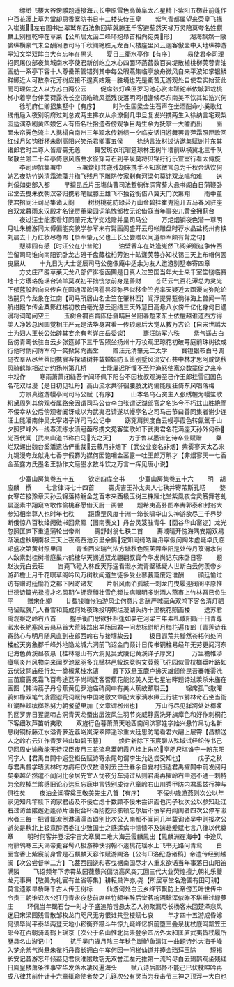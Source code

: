 <!-- { "loadSidebar": true } -->
　　缥缈飞楼大谷傍雕题遥接海云长中原雪色高黄阜太乙星精下紫阳五栁荘前蓬作户百花潭上草为堂却思香案防书日十二楼头侍玉皇
　　紫气青都属望来荧皇飞搆入崔嵬左右图书出翠鹫东西法象回草就滕王千客避藜然天禄万灵陪莫夸名姓麒麟上别擅乾坤在草莱【公所居太函二峰环抱昻首相向宛类形】
　　湖海飘然一敝裘纵横豪气未全酬闲慿司马千秋阁絶胜元龙百尺楼座里风云逥客傲壶中天地纵神游寜知文举双眸白大有忘年在黒头
　　夏日三衢水亭作【有序】
　　易使君李司理招同屠仪部夜集城南水亭使君新创屹立水心四面环菡萏数百夹堤散植桃栁芙蓉青油画舫一系亭下容十人尊罍箫管错列其中每公暇燕集临亭放舟微风自来平波如掌银鳞鲜鲫近人可数杂花芳树应接不遑真姑篾一胜境也先是衢苦无游观处自使君实始营此而司理佐之人以方苏白两公云
　　促席张灯唤叵罗习池心赏未蹉跎半依城郭栽桃栁小着亭台伴芰荷露洗长空沉皓魄风揺残夜落明河相逢倐尽东南美不饮其如浩兴何
　　徐明府仁卿招集墅中【有序】
　　时孙生国梁金生石声在坐酒酣命小奚歌红线侑巵入夜别明府过刘总戎两生拂衣从余潦倒几申旦复发兴携两生入徐纳言宅观梨园适演杂剧黄四娘乞人有借名杜拾遗者傍观争目两生余为抚掌一大噱而出
　　面面朱帘霁色流主人携榻自南州三年颍水传新绩一夕临安话旧游舞罢青萍霜照匣歌回红线月如钩衔杯未剧高阳兴笑杀君卿事五侯
　　徐纳言汝材过访邀集赋谢并东其诸郎君时二尊人皆睂夀无恙
　　舞罢斑衣玳瑁筵琼林玉树半堦前纵横冀北三千队聚散兰隂二十年亭倚惠风临曲水径穿竒石到平泉莫将贝锦纡行乐宣室行看太傅旋
　　李司理招集署中
　　玉署烧灯共歳残胡床携手不知寒微言总为千秋合纵饮何妨乙夜防竹送清霜流藻井梅飞残月下雕防传家剰有河梁句莫诧双龙唱和难
　　送刘傒如吏部入都
　　早擅昆丘片玉塲仙曹司法蹔徜徉深宵藜大悬书阁白日蒲鞭卧讼堂去曳朱衣朝汉帝归携彩笔赋滕王雄飞不独铨衡借八翼天门次第翔
　　雨中董使君招同汪司马集诸天阁
　　树树桃花防緑苔万山金碧挂崔嵬筵开五马春风驻座合双龙暮雨来汉殿才名饶贾董梁园词笔愧邹枚无论借寇当年事突兀黄金拥蓟台
　　夜过汪士能家看灯同肇元太学奕戏赠并呈司马公
　　万炬烟销夜色潜一尊明月吐朱檐游同太傅偏能奕貌学参军未有髯画阁盛开云母帐雕盘时荐水晶盐扬州肯挟刘晨去十万红妆尽巻帘【叅军肇元父也王长公尝赠以闻道叅军颇有髯之句】
　　憇啸园有感【时汪公在小普陀】
　　油壁香车在处逢嵬然飞阁架巃嵸争传西竺留司马谁向南阳识卧龙古磴千盘藏桧柏芳池十畆漾芙蓉亦知杖锡三天上布帽何因曳屫从
　　十九日为大士诞辰司马公施像庵中适余为友人邀游别墅奉寄四章
　　方丈庄严辟草莱天龙八部俨徘徊函闗是日真人过竺国当年大士来千室笙铙临寳地十方璎珞施瑶台骑羊莫咲初平拙恍忽前身是善财
　　苍茫云气百花潭总为灵光下郁蓝般若向来传自在圆通浑欲问瞿昙须弥界似移金竺兠率天疑近太函漫向弥陀论法嗣只今龙象在江南【司马所居山名金竺在肇林西】阎浮提界蹔徜徉海上曽闻一苇航绀殿乍传金粟影红楼初放白毫光慈云迥结三天外慧日高悬八水傍千亿化身何日遇漫将词笔问空王
　　玉树金襴百寳陈低睂睊目坐阳春蹔来东土依檀越谁道西方得美人净妙总因圆觉相庄严元是法华身君看一传琅琊后大觉从教万古论【自宋世譌大士为妇人王长公始辟其妄余有考详庄岳委谈】
　　夀汪防军六秩
　　紫气遥占白岳傍青鸾长驻白云乡张筵邺下三千客照坐扬州十万妆观里琼花初破萼庭前珠树欲成行他时倘问防军句一笑掀髯向画堂
　　赠汪元清肇元二太学
　　寳镫银鞍白马调乌衣羣从尽兰苕同携賔客探璚树并载婵娟防玉箫别墅风流安石共中林才思阿咸饶秋风骑鹤能相过定约扬州第几桥
　　士能屡迟所懽不至仲淹怒使家众数辈促之来座中戏作
　　寒雨萧萧闭緑苔乍闻环佩下阳台不因枚叔观涛至已作王郎挂雪回国色名花双烂漫【是日初见牡丹】高山流水共徘徊腰肢沈约偏能瘦狂倚东风唱落梅
　　方景真邀游幔亭同司马公赋【有序】
　　山本名乌石突主人张绣幄为幔笙歌粉黛周列其傍观者属路余因谓司马公昔李白张谓泛湖郎官之名迄今不朽兹山胜絶而不佞幸从公后傍观者阗讶咸以为武夷君请遂以幔亭名之司马击节曰善同集者谢少连汪士能潘南仲吴太寜诸子详司马公记中
　　窈窕肩舆度白云幔亭霞色转氤氲千山夕照罗峰外一线春流练水濆冠葢尽携文苑客笙歌如下武夷君名花满座天孙外何忝光百代闻【武夷山道书称白马光之天】
　　方于鲁以墨谱乞诗卒业赋赠
　　粲烂双螺出魏台奚潘遗法俨重裁云蔽月非烟下【武公业妾名非烟】紫雾寥天太乙来九锡漫夸龙献兆七香宁假麝为媒何因饱咽金茎露一吐王郎万斛才【非烟寥天一七香金茎露方氏墨名王勃作文磨墨水数斗饮之万言一挥见唐小说】

　　少室山房集巻五十五
　　钦定四库全书
　　少室山房集巻五十六
　　明　胡应麟　撰
　　七言律诗七十四首
　　夀贞吉王孙太夫人七秩并寄芾斯孔旸
　　婺女寒芒接豫章天孙云锦落持觞金芝百本来西极玉树三株耀北堂紫鳯夜含灵笈舞苍虬晨逐素书翔窥帘敢作偷桃客愿借天厨一脔尝
　　题希夷髙卧图奉夀郭泰和封翁大参知相奎尊人也时年七秩
　　蹑蹻罡风度十洲一笻长啸华山头神游欲尽三千界梦断俄惊八百秋绛阙徴书回紫鳯【图南表文】丹台灵笈驻青牛【函谷华山宻迩】龙光忽照匡庐下重遣蒲轮出帝州
　　夀舒封翁七秩二首
　　夀域晴开傍海隅安期双舄渐凌虚秋明南极三天上夜燕西池万里余鹤定知同绮皓扁舟寜假问陶朱虚疑卓氏临邛盛次第黄封照里闾
　　青雀西来瑞气浓方塘秋色照芙蓉华阳是处传丹箓渭水何人敌素封桂树堦庭巢六鹤棣华天阙近双龙翩翩叔寳今华发尚记东床卧日容
　　题赵汝元白云荘
　　岧嶤飞磴入林丘天际遥看瀫水流青壁秪疑人世断白云何羡帝乡游茆檐上月千花瞑草阁吟风万树秋闻道生徒多受业蓼莪篇废定谁酬
　　顔廷愉过访有赠时廷愉将之都下因寄诸友
　　片帆风雨泊孤城一刺龙门曳履迎阀阅平原推世德诗篇光禄擅才名风期乍拥衰顔壮雪色频扶病眼明多谢酒人燕市上竹林吾已负生平
　　赠宋化卿
　　廿载钱塘怅独游风尘何意片言酬严城画角双鸿下客舍清灯驷马留赋就几人春雪和篇成何处夜珠投明朝烂漫湖头约十里桃花照画楼
　　送苏君禹观察之岭右八首
　　握手衡门思欲狂相逢如夣在河梁三年素札咸阳断十日青尊瀫水长絶塞风云悬马首大荒岐路出羊肠因君一问龙标尉明月梅花遍夜郎【青莲诗我寄愁心与明月随风直到夜郎西岭右与接壤故云】
　　极目遐荒共黯然苍梧何处问楼舩天穷象郡千峰外地隐龙城六洞前飞诏金门频计日传书铜柱易经年无劳更阅河东记海色黄溪昼夜悬【桂林隠山有六洞见吴武陵记黄溪详子厚文】
　　万里襜帷渉瘴氛炎州风物向来闻罗池翠羽多充赋林邑鲛珠竞购文荳蔲飞花园似雪桄榔垂叶路如云伏波祠庙经行处一奠椒浆桂水濵
　　腰下双悬玉鹿卢拂天雄劒倚昆吾褰帷雾洗三苗窟露冕霜飞百粤途荔子尚祠迁客否蕉花能忆美人无七星岩畔题诗过羡杀朱旛在画图【韩诗茘子丹兮蕉黄见罗池庙碑闽中有美人蕉故颈聨云】
　　锦席孤飞散曙鸦如椽双笔气凌霞遐荒词赋传中国絶徼文章配大家漓水瘴云行驻节欝林竒石坐当衙红潮醉颊槟榔熟努力朝餐望里加【文章谓栁州也】
　　万山行尽见牂牁处处椰浆酌叵罗赤日猩鼯啼古洞青天龙蜃出层波风生羽节炎威静露洗牙旗瘴色和好作刺桐花下客细吹芦笛听夷歌
　　双旌行色暮萧萧天地西南问泬寥姓字始兴悬竹帛功名新息树铜标藤江水溢青萝近荔峪岚深翠障遥珍重大廷思防笔看君六翮上层霄【昌黎送人之岭右云江作青罗带山如碧玉簮】
　　焕烂新除下玉宸聊从殊域试经纶传书己见回周史谕檄能无待汉臣夜月三花流皂葢朝霞八桂上朱轮亭咫尺堪谁守一盼东阳问字人【君禹自闗中返登崧岳赋诗寄余尾句谓李生允达尝受知也】
　　戊子之秋与君禹督学晤武林时方病疟仅仅数语别去己丑春余自夏村归适君禹擢闗中前发阅月矣秦越茫然邈不闻问比余居先宜人忧夜分车骑过从则君禹再擢岭右中途不通一刺特为余舣棹兰隂感旧论心达旦忘寐申言饯别成诗八章岭右山川秀甲防内君禹兹行神与俱徃矣
　　夜泊金阊寄奠王敬美先生八首【有序】
　　不佞丱歳游燕则次公以年家见知凡竿牍下询家君齿及不佞亡虑十数顾不佞未尝识面也丙子秋次公以参知赴江右过访兰隂邂逅蓬茆片语投合杯酒扬扢形骸顿忘尔后不佞拏舟阊阖者四次公停车瀫水者三每一把臂辄潦倒淋漓濡首廼别比次公入南都不闻问几半载询诸吴中则报次公逝矣是秋北上极意酹酒娄江少致国士之感适病中愦愦不及遄赴爰赋七言八律以代奠章
　　明时何客并登坛宇宙文章属二难大海云霞麟鳯出【鳯麟洲在海中】中途风雨鹡鸰寒三天谒帝更容髩八极游神快羽翰不逺桃花瑶水上飞书无路问青鸾
　　白面含香上紫宸前身曾是石麒麟天容作赋游闗洛【公有□洛纪游诸稿】帝遣传经到越闽【次公尝督学二方】飞葢西园饶和客曳裾南国尽才人重来欲话当年事落日山阳笛满隣
　　飞诏频年下赤霄故园薇蕨兴偏饶高风突兀回三代大业荧煌擅九朝礼乐夔龙元事舜【敬美为礼官有兰省等集】耕耘巢许亦尧【所居草堂名澹圃有田可耕】莫言遗冢臯桥畔千古人传玉树标
　　仙游何处白云乡绛节飘防上帝傍五叶世传中令贵三朝谁识次公狂丹青永夜悲前席丝竹频年醉后堂茗椀酒鎗浑似昨不堪重过緑萝庄
　　环佩当年碣石台一时才子盛追陪镫悬太乙人初聚漏尽长杨客未回楚泽悲风迷屈宋梁园残雪散邹枚龙门咫尺无穷恨谁共登楼赋七哀
　　年才四十五游成昏嫁何须毕尚平泰华两登天地小崧衡齐蹑斗牛惊九疑峰忆帆前堕三叠泉犹杖底鸣瓢笠王郎今在否朝骑鸾鹤上瑶京【次公于名山惟北岳未登余四岳外太和匡庐武夷皆杖履所歴具名山游记中】
　　抗手吴门歳月除三年秋色断鲈鱼清江一曲题诗外大海千峰入梦余紫气尚悬朱雀桁丹霞长拥白牛车何因一问梯仙道并捧金珰拜玉除
　　短褐长安记昔游忘年倾葢见君侯淮隂敢窃无双誉江左元推第一流吟尽白云鳷鹊观坐残红日鳯皇楼萧条徃事空华发落木凄风遍海头
　　赋八诗后鄙怀不能己巳伏枕呻吟再成八律共前什计十六章辄命使者焚之几筵次公有灵当为我击节三神之顶浮一大白也
